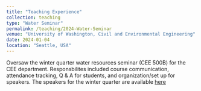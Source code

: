 ```yaml
---
title: "Teaching Experience"
collection: teaching
type: "Water Seminar"
permalink: /teaching/2024-Water-Seminar
venue: "University of Washington, Civil and Environmental Engineering"
date: 2024-01-04
location: "Seattle, USA"
---
```


Oversaw the winter quarter water resources seminar (CEE 500B) for the CEE department. Responsbilites included course communication, attendance tracking, Q & A for students, and organization/set up for speakers. The speakers for the winter quarter are available [here](https://depts.washington.edu/watersem/)

